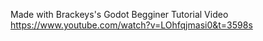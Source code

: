 Made with Brackeys's Godot Begginer Tutorial Video
https://www.youtube.com/watch?v=LOhfqjmasi0&t=3598s
